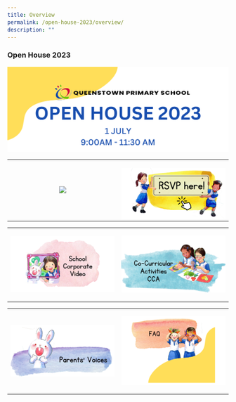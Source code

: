 ```yaml
---
title: Overview
permalink: /open-house-2023/overview/
description: ""
---
```

### **Open House 2023**

![](/images/Open%20House%202023/oh23-banner5.png)

<table> 
		<tbody><tr><th style="width:50%">
<p><a href="/open-house-2023/schedule/">
<img src="/images/Open%20House%202023/oh23-schedule5.png">
</a></p>
</th><th style="width:50%">
<p><a href="https://go.gov.sg/qtpsopenhouse2023">
<img align="right" src="/images/Open%20House%202023/oh23-rsvp6.png">
	</a></p></th></tr>	
	</tbody></table>
	
<table>
	<tbody><tr>
				<th style="width:50%">
<p><a href="/open-house-2023/corpvideo/">
<img src="/images/Open%20House%202023/oh23-schcorpvid5b.png" style="width:100%">
</a></p>
		</th><th style="width:50%">
<p><a href="/open-house-2023/cca/">
<img src="/images/Open%20House%202023/oh23-cca6a.png" style="width:100%">
	</a></p></th></tr>
	</tbody></table>
	
<table>
	<tbody><tr><th style="width:50%">
<p><a href="/open-house-2023/parentvoices/">
<img src="/images/Open%20House%202023/oh23-parvoices6.png" style="width:100%">
</a></p>	
			</th><th style="width:50%">
<p><a href="/open-house-2023/faq/">
<img src="/images/Open%20House%202023/oh23-faq5a.png" style="width:100%">
	</a></p></th></tr>
</tbody></table>